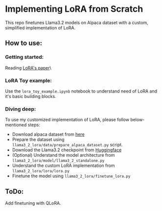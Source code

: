 # Implementing LoRA from Scratch
This repo finetunes Llama3.2 models on Alpaca dataset with a custom, simplified implementation of LoRA. 

## How to use:

### Getting started:
Reading [LoRA's paper](https://arxiv.org/abs/2106.09685)\

### LoRA Toy example:
Use the `lora_toy_example.ipynb` notebook to understand need of LoRA and it's basic building blocks.

### Diving deep:
To use my customized implementation of LoRA, please follow below-mentioned steps:

* Download alpaca dataset from [here](https://raw.githubusercontent.com/tloen/alpaca-lora/main/alpaca_data_cleaned_archive.json)
* Prepare the dataset using `llama3_2_lora/data/prepare_alpaca_dataset.py` script.
* Download the Llama3.2 checkpoint from [Huggingface](https://huggingface.co/meta-llama/Llama-3.2-3B-Instruct)
* (Optional) Understand the model architecture from `llama3_2_lora/model/llama3_2_standalone.py`
* Understand the custom LoRA implementation from `llama3_2_lora/lora/lora.py`
* Finetune the model using `llama3_2_lora/finetune_lora.py`

## ToDo:
Add finetuning with QLoRA.

